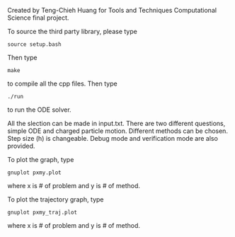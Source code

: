Created by Teng-Chieh Huang for Tools and Techniques Computational Science final project.

To source the third party library, please type 	
	
	source setup.bash

Then type 
	
	make

to compile all the cpp files. Then type
 
	./run

to run the ODE solver.


All the slection can be made in input.txt. There are two different questions, simple ODE and charged particle motion. Different methods can be chosen.
Step size (h) is changeable. Debug mode and verification mode are also provided.

To plot the graph, type

	gnuplot pxmy.plot

where x is # of problem and y is # of method.

To plot the trajectory graph, type

	gnuplot pxmy_traj.plot

where x is # of problem and y is # of method.
 
